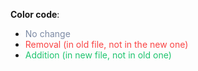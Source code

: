 **Color code**:

* <font color="#7C8AA4">No change</font>
* <font color="#F94444">Removal (in old file, not in the new one)</font>
* <font color="#1FC46F">Addition (in new file, not in old one)</font>
